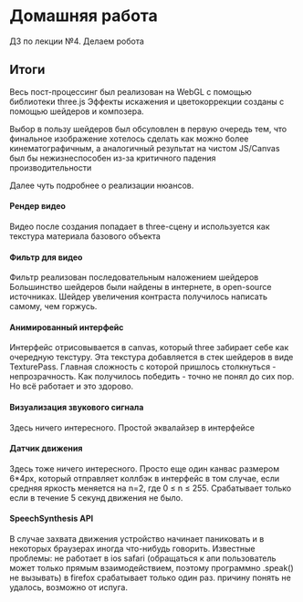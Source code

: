 # Домашняя работа
ДЗ по лекции №4.
Делаем робота


## Итоги

Весь пост-процессинг был реализован на WebGL с помощью библиотеки three.js
Эффекты искажения и цветокоррекции созданы с помощью шейдеров и композера.

Выбор в пользу шейдеров был обсуловлен в первую очередь тем, что финальное 
изображение хотелось сделать как можно более кинематографичным, а аналогичный результат
на чистом JS/Canvas был бы нежизнеспособен из-за критичного падения производительности

Далее чуть подробнее о реализации нюансов.

#### Рендер видео
Видео после создания попадает в three-сцену и используется как текстура материала базового объекта 

#### Фильтр для видео
Фильтр реализован последовательным наложением шейдеров
Большинство шейдеров были найдены в интернете, в open-source источниках. 
Шейдер увеличения контраста получилось написать самому, чем горжусь.

#### Анимированный интерфейс
Интерфейс отрисовывается в canvas, который three забирает себе как очередную текстуру. 
Эта текстура добавляется в стек шейдеров в виде TexturePass. Главная сложность с которой пришлось столкнуться - непрозрачность.
Как получилось победить - точно не понял до сих пор. Но всё работает и это здорово.

#### Визуализация звукового сигнала
Здесь ничего интересного. Простой эквалайзер в интерфейсе

#### Датчик движения
Здесь тоже ничего интересного. Просто еще один канвас размером 6*4px, который отправляет коллбэк в интерфейс в том случае,
если средняя яркость меняется на n=2, где 0 ≤ n ≤ 255. Срабатывает только если в течение 5 секунд движения не было.

#### SpeechSynthesis API
В случае захвата движения устройство начинает паниковать и в некоторых браузерах иногда что-нибудь говорить.
Известные проблемы:
не работает в ios safari (обращаться к апи пользователь может только прямым взаимодействием, поэтому программно .speak() не вызывать)
в firefox срабатывает только один раз. причину понять не удалось, возможно от испуга.
